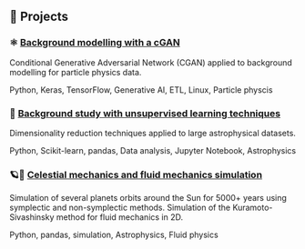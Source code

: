 ## 🚀 Projects

### ⚛️ [Background modelling with a cGAN](https://github.com/BrieuxK/Background-Modelling-cGAN)
Conditional Generative Adversarial Network (CGAN) applied to background modelling for particle physics data.

Python, Keras, TensorFlow, Generative AI, ETL, Linux, Particle physcis

### 🌟 [Background study with unsupervised learning techniques](https://github.com/BrieuxK/Etude-du-bruit)
Dimensionality reduction techniques applied to large astrophysical datasets.

Python, Scikit-learn, pandas, Data analysis, Jupyter Notebook, Astrophysics

### 🪐🌊 [Celestial mechanics and fluid mechanics simulation](https://github.com/BrieuxK/Kura-Siva_and_Celestial)
Simulation of several planets orbits around the Sun for 5000+ years using symplectic and non-symplectic methods.
Simulation of the Kuramoto-Sivashinsky method for fluid mechanics in 2D.

Python, pandas, simulation, Astrophysics, Fluid physics 
